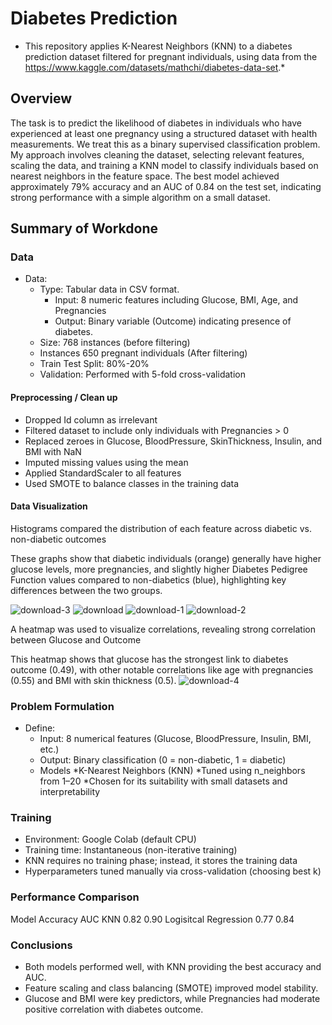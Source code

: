 # Diabetes Prediction

* This repository applies K-Nearest Neighbors (KNN) to a diabetes prediction dataset filtered for pregnant individuals, using data from the https://www.kaggle.com/datasets/mathchi/diabetes-data-set.*

## Overview

The task is to predict the likelihood of diabetes in individuals who have experienced at least one pregnancy using a structured dataset with health measurements. We treat this as a binary supervised classification problem. My approach involves cleaning the dataset, selecting relevant features, scaling the data, and training a KNN model to classify individuals based on nearest neighbors in the feature space. The best model achieved approximately 79% accuracy and an AUC of 0.84 on the test set, indicating strong performance with a simple algorithm on a small dataset.

## Summary of Workdone

### Data

* Data:
  * Type: Tabular data in CSV format.
    * Input: 8 numeric features including Glucose, BMI, Age, and Pregnancies
    * Output:  Binary variable (Outcome) indicating presence of diabetes.
  * Size: 768 instances (before filtering)
  * Instances 650 pregnant individuals (After filtering)
  * Train Test Split: 80%-20%
  * Validation: Performed with 5-fold cross-validation 

#### Preprocessing / Clean up

* Dropped Id column as irrelevant
* Filtered dataset to include only individuals with Pregnancies > 0
* Replaced zeroes in Glucose, BloodPressure, SkinThickness, Insulin, and BMI with NaN
* Imputed missing values using the mean
* Applied StandardScaler to all features
* Used SMOTE to balance classes in the training data
  
#### Data Visualization
Histograms compared the distribution of each feature across diabetic vs. non-diabetic outcomes

These graphs show that diabetic individuals (orange) generally have higher glucose levels, more pregnancies, and slightly higher Diabetes Pedigree Function values compared to non-diabetics (blue), highlighting key differences between the two groups.

![download-3](https://github.com/user-attachments/assets/c9d922b4-09c4-4035-be36-b761a38688a1)
![download](https://github.com/user-attachments/assets/d40bd7fa-4d2e-43cd-ac3a-250182467a0d)
![download-1](https://github.com/user-attachments/assets/e5851abe-b828-4cc1-8b93-5f05091a2fe0)
![download-2](https://github.com/user-attachments/assets/e9d57d4e-444c-4636-9357-b5384ae2daa9)

A heatmap was used to visualize correlations, revealing strong correlation between Glucose and Outcome

This heatmap shows that glucose has the strongest link to diabetes outcome (0.49), with other notable correlations like age with pregnancies (0.55) and BMI with skin thickness (0.5).
![download-4](https://github.com/user-attachments/assets/ee13919f-20ac-4d9c-a971-91eace6bb53d)

### Problem Formulation

* Define:
  * Input: 8 numerical features (Glucose, BloodPressure, Insulin, BMI, etc.)
  * Output: Binary classification (0 = non-diabetic, 1 = diabetic)
  * Models
    *K-Nearest Neighbors (KNN)
       *Tuned using n_neighbors from 1–20
       *Chosen for its suitability with small datasets and interpretability

### Training
 * Environment: Google Colab (default CPU)
 * Training time: Instantaneous (non-iterative training)
 * KNN requires no training phase; instead, it stores the training data
 * Hyperparameters tuned manually via cross-validation (choosing best k)

### Performance Comparison
Model	                 Accuracy	  AUC
KNN                    0.82       0.90
Logisitcal Regression  0.77       0.84
### Conclusions

* Both models performed well, with KNN providing the best accuracy and AUC.
* Feature scaling and class balancing (SMOTE) improved model stability.
* Glucose and BMI were key predictors, while Pregnancies had moderate positive correlation with diabetes outcome.
